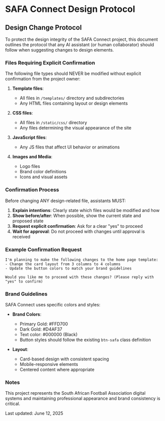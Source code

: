 # SAFA Connect Design Protocol

## Design Change Protocol

To protect the design integrity of the SAFA Connect project, this document outlines the protocol that any AI assistant (or human collaborator) should follow when suggesting changes to design elements.

### Files Requiring Explicit Confirmation

The following file types should NEVER be modified without explicit confirmation from the project owner:

1. **Template files**:
   - All files in `/templates/` directory and subdirectories
   - Any HTML files containing layout or design elements

2. **CSS files**:
   - All files in `/static/css/` directory
   - Any files determining the visual appearance of the site

3. **JavaScript files**:
   - Any JS files that affect UI behavior or animations

4. **Images and Media**:
   - Logo files
   - Brand color definitions
   - Icons and visual assets

### Confirmation Process

Before changing ANY design-related file, assistants MUST:

1. **Explain intentions**: Clearly state which files would be modified and how
2. **Show before/after**: When possible, show the current state and proposed state
3. **Request explicit confirmation**: Ask for a clear "yes" to proceed
4. **Wait for approval**: Do not proceed with changes until approval is received

### Example Confirmation Request

```
I'm planning to make the following changes to the home page template:
- Change the card layout from 3 columns to 4 columns
- Update the button colors to match your brand guidelines

Would you like me to proceed with these changes? (Please reply with "yes" to confirm)
```

### Brand Guidelines

SAFA Connect uses specific colors and styles:

- **Brand Colors**:
  - Primary Gold: #FFD700
  - Dark Gold: #D4AF37
  - Text color: #000000 (Black)
  - Button styles should follow the existing `btn-safa` class definition

- **Layout**:
  - Card-based design with consistent spacing
  - Mobile-responsive elements
  - Centered content where appropriate

### Notes

This project represents the South African Football Association digital systems and maintaining professional appearance and brand consistency is critical.

Last updated: June 12, 2025
